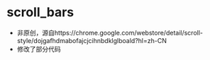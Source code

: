 # scroll_bars
- 非原创，源自https://chrome.google.com/webstore/detail/scroll-style/dojgafhdmabofajcjcihnbdklglboald?hl=zh-CN
- 修改了部分代码
